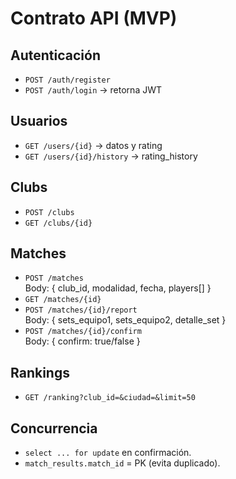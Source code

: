 # Contrato API (MVP)

## Autenticación
- `POST /auth/register`
- `POST /auth/login` → retorna JWT

## Usuarios
- `GET /users/{id}` → datos y rating
- `GET /users/{id}/history` → rating_history

## Clubs
- `POST /clubs`
- `GET /clubs/{id}`

## Matches
- `POST /matches`  
  Body: { club_id, modalidad, fecha, players[] }
- `GET /matches/{id}`
- `POST /matches/{id}/report`  
  Body: { sets_equipo1, sets_equipo2, detalle_set }
- `POST /matches/{id}/confirm`  
  Body: { confirm: true/false }

## Rankings
- `GET /ranking?club_id=&ciudad=&limit=50`

## Concurrencia
- `select ... for update` en confirmación.
- `match_results.match_id` = PK (evita duplicado).

